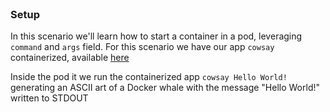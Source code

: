 
<br>

### Setup 

In this scenario we'll learn how to start a container in a pod, leveraging `command` and `args` field.
For this scenario we have our app `cowsay` containerized, available [here](https://hub.docker.com/repository/docker/dejanualex/dockersay/general)

Inside the pod it we run the containerized app `cowsay Hello World!` generating an ASCII art of a Docker whale with the message "Hello World!" written to STDOUT


